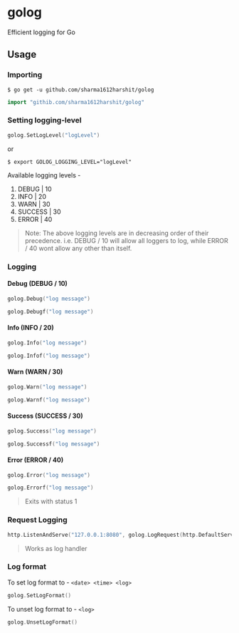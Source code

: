 # golog

Efficient logging for Go

## Usage

### Importing

```shell
$ go get -u github.com/sharma1612harshit/golog
```

```go
import "githib.com/sharma1612harshit/golog"
```

### Setting logging-level

```go
golog.SetLogLevel("logLevel")
```

or

```shell
$ export GOLOG_LOGGING_LEVEL="logLevel"
```

Available logging levels -

1. DEBUG | 10
2. INFO | 20
3. WARN | 30
4. SUCCESS | 30
5. ERROR | 40

> Note: The above logging levels are in decreasing order of their precedence. i.e. DEBUG / 10 will allow all loggers to log, while ERROR / 40 wont allow any other than itself.

### Logging

#### Debug (DEBUG / 10)

```go
golog.Debug("log message")
```

```go
golog.Debugf("log message")
```

#### Info (INFO / 20)

```go
golog.Info("log message")
```

```go
golog.Infof("log message")
```

#### Warn (WARN / 30)

```go
golog.Warn("log message")
```

```go
golog.Warnf("log message")
```

#### Success (SUCCESS / 30)

```go
golog.Success("log message")
```

```go
golog.Successf("log message")
```

#### Error (ERROR / 40)

```go
golog.Error("log message")
```

```go
golog.Errorf("log message")
```

> Exits with status 1

### Request Logging

```go
http.ListenAndServe("127.0.0.1:8080", golog.LogRequest(http.DefaultServeMux))
```

> Works as log handler

### Log format

To set log format to - `<date> <time> <log>`

```go
golog.SetLogFormat()
```

To unset log format to - `<log>`

```go
golog.UnsetLogFormat()
```
